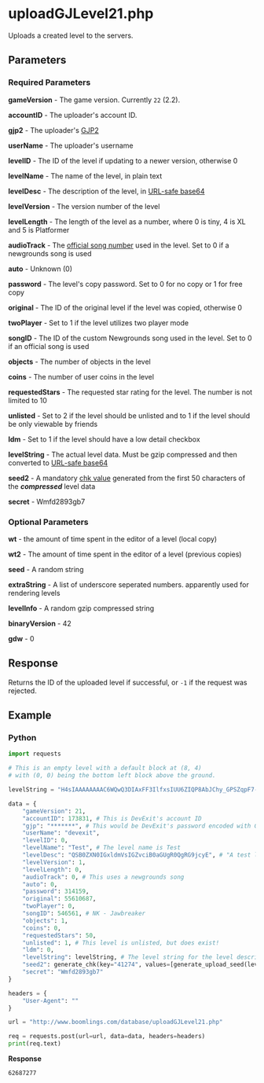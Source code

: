 # uploadGJLevel21.php

Uploads a created level to the servers.

## Parameters

### Required Parameters

**gameVersion** - The game version. Currently `22` (2.2).

**accountID** - The uploader's account ID.

**gjp2** - The uploader's [GJP2](./topics/gjp.md)

**userName** - The uploader's username

**levelID** - The ID of the level if updating to a newer version, otherwise 0

**levelName** - The name of the level, in plain text

**levelDesc** - The description of the level, in [URL-safe base64](./topics/encryption/base64.md)

**levelVersion** - The version number of the level

**levelLength** - The length of the level as a number, where 0 is tiny, 4 is XL and 5 is Platformer

**audioTrack** - The [official song number](/reference/songs?id=table-of-official-songs) used in the level. Set to 0 if a newgrounds song is used

**auto** - Unknown (0)

**password** - The level's copy password. Set to 0 for no copy or 1 for free copy

**original** - The ID of the original level if the level was copied, otherwise 0

**twoPlayer** - Set to 1 if the level utilizes two player mode

**songID** - The ID of the custom Newgrounds song used in the level. Set to 0 if an official song is used

**objects** - The number of objects in the level

**coins** - The number of user coins in the level

**requestedStars** - The requested star rating for the level. The number is not limited to 10

**unlisted** - Set to 2 if the level should be unlisted and to 1 if the level should be only viewable by friends

**ldm** - Set to 1 if the level should have a low detail checkbox

**levelString** - The actual level data. Must be gzip compressed and then converted to [URL-safe base64](./topics/encryption/base64.md)

**seed2** - A mandatory [chk value](./topics/encryption/chk.md) generated from the first 50 characters of the **_compressed_** level data

**secret** - Wmfd2893gb7

### Optional Parameters

**wt** - the amount of time spent in the editor of a level (local copy)

**wt2** - The amount of time spent in the editor of a level (previous copies)

**seed** - A random string

**extraString** - A list of underscore seperated numbers. apparently used for rendering levels

**levelInfo** - A random gzip compressed string

**binaryVersion** - 42

**gdw** - 0

## Response

Returns the ID of the uploaded level if successful, or `-1` if the request was rejected.

## Example

<!-- tabs:start -->

### **Python**

```py
import requests

# This is an empty level with a default block at (8, 4)
# with (0, 0) being the bottom left block above the ground.

levelString = "H4sIAAAAAAAAC6WQwQ3DIAxFF3IlfxsIUU6ZIQP8AbJChy_GPSZqpF7-A4yfDOfhXcCiNMIqnVYrgYQl8rDwBTZCVbkQRI3oVHbiDU6F2jMF_lesl4q4kw2PJMbovxLBQxTpM3-I6q0oHmXjzx7N0240cu5w0UBNtESRkble8uSLHjh8nTubmYJZ2MvMrEITEN0gEJMxlLiMZ28frmj"

data = {
    "gameVersion": 21,
    "accountID": 173831, # This is DevExit's account ID
    "gjp": "*******", # This would be DevExit's password encoded with GJP encryption
    "userName": "devexit",
    "levelID": 0,
    "levelName": "Test", # The level name is Test
    "levelDesc": "QSB0ZXN0IGxldmVsIGZvciB0aGUgR0QgRG9jcyE", # "A test level for the GD Docs!"
    "levelVersion": 1,
    "levelLength": 0,
    "audioTrack": 0, # This uses a newgrounds song
    "auto": 0,
    "password": 314159,
    "original": 55610687,
    "twoPlayer": 0,
    "songID": 546561, # NK - Jawbreaker
    "objects": 1,
    "coins": 0,
    "requestedStars": 50,
    "unlisted": 1, # This level is unlisted, but does exist!
    "ldm": 0,
    "levelString": levelString, # The level string for the level described above
    "seed2": generate_chk(key="41274", values=[generate_upload_seed(levelString)], salt="xI25fpAapCQg"), # This is talked about in the CHK encryption,
    "secret": "Wmfd2893gb7"
}

headers = {
	"User-Agent": ""
}

url = "http://www.boomlings.com/database/uploadGJLevel21.php"

req = requests.post(url=url, data=data, headers=headers)
print(req.text)
```

<!-- tabs:end -->

**Response**

```plain
62687277
```

